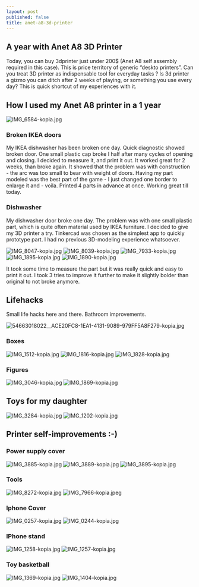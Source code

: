 ```yaml
---
layout: post
published: false
title: anet-a8-3d-printer
---
```

## A year with Anet A8 3D Printer

Today, you can buy 3dprinter just under 200$ (Anet A8 self assembly required in this case). This is price territory of generic “deskto printers”. Can you treat 3D printer as indispensable tool for everyday tasks ? Is 3d printer a gizmo you can ditch after 2 weeks of playing, or something you use every day? 
This is quick shortcut of my experiences with it. 

## How I used my Anet A8 printer in a 1 year

![IMG_6584-kopia.jpg]({{site.baseurl}}/assets/IMG_6584-kopia.jpg)



### Broken IKEA doors 

My IKEA dishwasher has been broken one day. Quick diagnostic showed broken door. One small plastic cap broke I half after many cycles of opening and closing. I decided to measure it, and print it out. It worked great for 2 weeks, than broke again. It showed that the problem was with construction - the arc was too small to bear with weight of doors. Having my part modeled was the best part of the game - I just changed one border to enlarge it and - voila. Printed 4 parts in advance at once.  Working great till today. 

### Dishwasher

My dishwasher door broke one day. The problem was with one small plastic part, which is quite often material used by IKEA furniture. I decided to give my 3D printer a try.  Tinkercad was chosen as the simplest app to quickly prototype part. I had no previous 3D-modeling experience whatsoever. 

![IMG_8047-kopia.jpg]({{site.baseurl}}/assets/IMG_8047-kopia.jpg)
![IMG_8039-kopia.jpg]({{site.baseurl}}/assets/IMG_8039-kopia.jpg)
![IMG_7933-kopia.jpg]({{site.baseurl}}/assets/IMG_7933-kopia.jpg)
![IMG_1895-kopia.jpg]({{site.baseurl}}/assets/IMG_1895-kopia.jpg)
![IMG_1890-kopia.jpg]({{site.baseurl}}/assets/IMG_1890-kopia.jpg)





It took some time to measure the part but it was really quick and easy to print it out. I took 3 tries to improve it further to make it slightly bolder than original to not broke anymore. 

## Lifehacks

Small life hacks here and there. Bathroom improvements.

![54663018022__ACE20FC8-1EA1-4131-9089-979FF5A8F279-kopia.jpg]({{site.baseurl}}/assets/54663018022__ACE20FC8-1EA1-4131-9089-979FF5A8F279-kopia.jpg)


### Boxes

![IMG_1512-kopia.jpg]({{site.baseurl}}/assets/IMG_1512-kopia.jpg)
![IMG_1816-kopia.jpg]({{site.baseurl}}/assets/IMG_1816-kopia.jpg)
![IMG_1828-kopia.jpg]({{site.baseurl}}/assets/IMG_1828-kopia.jpg)



### Figures

![IMG_3046-kopia.jpg]({{site.baseurl}}/assets/IMG_3046-kopia.jpg)
![IMG_1869-kopia.jpg]({{site.baseurl}}/assets/IMG_1869-kopia.jpg)

## Toys for my daughter

![IMG_3284-kopia.jpg]({{site.baseurl}}/assets/IMG_3284-kopia.jpg)
![IMG_1202-kopia.jpg]({{site.baseurl}}/assets/IMG_1202-kopia.jpg)

## Printer self-improvements :-)

### Power supply cover

![IMG_3885-kopia.jpg]({{site.baseurl}}/assets/IMG_3885-kopia.jpg)
![IMG_3889-kopia.jpg]({{site.baseurl}}/assets/IMG_3889-kopia.jpg)
![IMG_3895-kopia.jpg]({{site.baseurl}}/assets/IMG_3895-kopia.jpg)


### Tools

![IMG_8272-kopia.jpg]({{site.baseurl}}/assets/IMG_8272-kopia.jpg)
![IMG_7966-kopia.jpeg]({{site.baseurl}}/assets/IMG_7966-kopia.jpeg)


### Iphone Cover

![IMG_0257-kopia.jpg]({{site.baseurl}}/assets/IMG_0257-kopia.jpg)
![IMG_0244-kopia.jpg]({{site.baseurl}}/assets/IMG_0244-kopia.jpg)

### IPhone stand

![IMG_1258-kopia.jpg]({{site.baseurl}}/assets/IMG_1258-kopia.jpg)
![IMG_1257-kopia.jpg]({{site.baseurl}}/assets/IMG_1257-kopia.jpg)

### Toy basketball

![IMG_1369-kopia.jpg]({{site.baseurl}}/assets/IMG_1369-kopia.jpg)
![IMG_1404-kopia.jpg]({{site.baseurl}}/assets/IMG_1404-kopia.jpg)

### 





